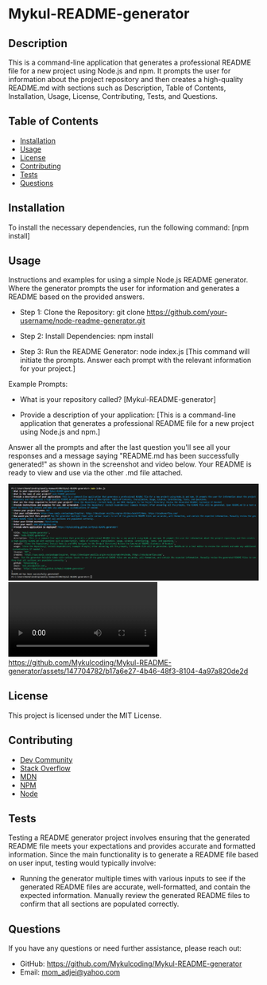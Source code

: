 # Mykul-README-generator

## Description
This is a command-line application that generates a professional README file for a new project using Node.js and npm. It prompts the user for information about the project repository and then creates a high-quality README.md with sections such as Description, Table of Contents, Installation, Usage, License, Contributing, Tests, and Questions.


## Table of Contents

- [Installation](#installation)
- [Usage](#usage)
- [License](#license)
- [Contributing](#contributing)
- [Tests](#tests)
- [Questions](#questions)

## Installation
To install the necessary dependencies, run the following command:
[npm install]

## Usage
Instructions and examples for using a simple Node.js README generator. Where the generator prompts the user for information and generates a README based on the provided answers.

- Step 1: Clone the Repository: git clone https://github.com/your-username/node-readme-generator.git

- Step 2: Install Dependencies: npm install

- Step 3: Run the README Generator: node index.js [This command will initiate the prompts. Answer each prompt with the relevant information for your project.]

Example Prompts:
- What is your repository called? [Mykul-README-generator]

- Provide a description of your application: [This is a command-line application that generates a professional README file for a new project using Node.js and npm.]

Answer all the prompts and after the last question you'll see all your responses and a message saying "README.md has been successfully generated!" as shown in the screenshot and video below. Your README is ready to view and use via the other .md file attached. 

![Screenshot](./assets/node.SS_2.PNG)
![Video](./assets/node-readme-gen-video.mp4)
https://github.com/Mykulcoding/Mykul-README-generator/assets/147704782/b17a6e27-4b46-48f3-8104-4a97a820de2d


## License

This project is licensed under the MIT License.

## Contributing
- [Dev Community](https://dev.to/)
- [Stack Overflow](https://stackoverflow.com/)
- [MDN](https://developer.mozilla.org/en-US/)
- [NPM](https://www.npmjs.com/package/inquirer)
- [Node](https://developer.mozilla.org/en-US/docs/Web/API/Node)

## Tests
Testing a README generator project involves ensuring that the generated README file meets your expectations and provides accurate and formatted information. Since the main functionality is to generate a README file based on user input, testing would typically involve:

- Running the generator multiple times with various inputs to see if the generated README files are accurate, well-formatted, and contain the expected information. Manually review the generated README files to confirm that all sections are populated correctly.

## Questions

If you have any questions or need further assistance, please reach out:

- GitHub: https://github.com/Mykulcoding/Mykul-README-generator
- Email: mom_adjei@yahoo.com
